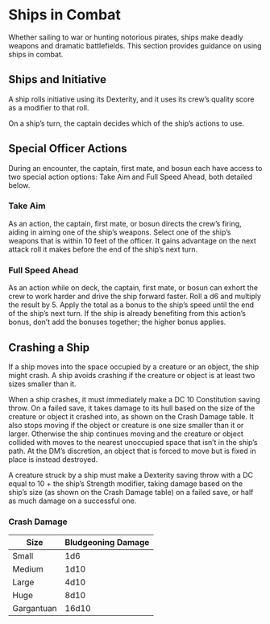 # Ships in Combat
Whether sailing to war or hunting notorious pirates, ships make deadly weapons and dramatic battlefields. This section provides guidance on using ships in combat.

## Ships and Initiative
A ship rolls initiative using its Dexterity, and it uses its crew’s quality score as a modifier to that roll.

On a ship’s turn, the captain decides which of the ship’s actions to use.

## Special Officer Actions
During an encounter, the captain, first mate, and bosun each have access to two special action options: Take Aim and Full Speed Ahead, both detailed below.

### Take Aim
As an action, the captain, first mate, or bosun directs the crew’s firing, aiding in aiming one of the ship’s weapons. Select one of the ship’s weapons that is within 10 feet of the officer. It gains advantage on the next attack roll it makes before the end of the ship’s next turn.

### Full Speed Ahead
As an action while on deck, the captain, first mate, or bosun can exhort the crew to work harder and drive the ship forward faster. Roll a d6 and multiply the result by 5. Apply the total as a bonus to the ship’s speed until the end of the ship’s next turn. If the ship is already benefiting from this action’s bonus, don’t add the bonuses together; the higher bonus applies.

## Crashing a Ship
If a ship moves into the space occupied by a creature or an object, the ship might crash. A ship avoids crashing if the creature or object is at least two sizes smaller than it.

When a ship crashes, it must immediately make a DC 10 Constitution saving throw. On a failed save, it takes damage to its hull based on the size of the creature or object it crashed into, as shown on the Crash Damage table. It also stops moving if the object or creature is one size smaller than it or larger. Otherwise the ship continues moving and the creature or object collided with moves to the nearest unoccupied space that isn’t in the ship’s path. At the DM’s discretion, an object that is forced to move but is fixed in place is instead destroyed.

A creature struck by a ship must make a Dexterity saving throw with a DC equal to 10 + the ship’s Strength modifier, taking damage based on the ship’s size (as shown on the Crash Damage table) on a failed save, or half as much damage on a successful one.

### Crash Damage

| Size | Bludgeoning Damage |
| --- | --- |
| Small | 1d6 |
| Medium | 1d10 |
| Large | 4d10 |
| Huge | 8d10 |
| Gargantuan | 16d10 |

